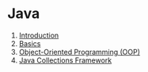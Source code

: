 # Java

1. [Introduction](introduction.md) 
2. [Basics](basics.md)
3. [Object-Oriented Programming (OOP)](oop.md)
4. [Java Collections Framework](collections.md)
